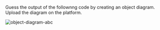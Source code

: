 Guess the output of the follownng code by creating an object diagram.
Upload the diagram on the platform.

![object-diagram-abc](https://user-images.githubusercontent.com/55441302/224928572-9995a343-6a73-4c5b-8e7b-edb3e449372e.png)
